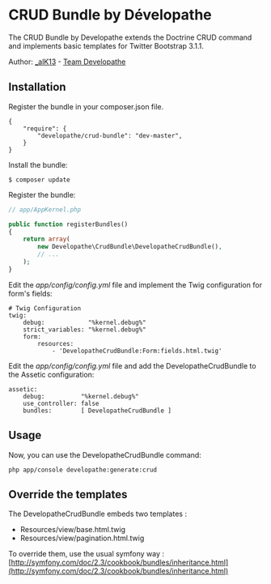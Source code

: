 # CRUD Bundle by Dévelopathe

The CRUD Bundle by Developathe extends the Doctrine CRUD command and implements basic templates for Twitter Bootstrap 3.1.1.

Author: [\_alK13](http://al.k13.fr) - [Team Developathe](http://developathe.com)

## Installation

Register the bundle in your composer.json file.
```
{
    "require": {
        "developathe/crud-bundle": "dev-master",
    }
}
```

Install the bundle:
```
$ composer update
```

Register the bundle:
``` php
// app/AppKernel.php

public function registerBundles()
{
    return array(
        new Developathe\CrudBundle\DevelopatheCrudBundle(),
        // ...
    );
}
```

Edit the *app/config/config.yml* file and implement the Twig configuration for form's fields:
```
# Twig Configuration
twig:
    debug:            "%kernel.debug%"
    strict_variables: "%kernel.debug%"
    form:
        resources:
            - 'DevelopatheCrudBundle:Form:fields.html.twig'
```

Edit the *app/config/config.yml* file and add the DevelopatheCrudBundle to the Assetic configuration:
```
assetic:
    debug:          "%kernel.debug%"
    use_controller: false
    bundles:        [ DevelopatheCrudBundle ]
```

## Usage

Now, you can use the DevelopatheCrudBundle command:
```
php app/console developathe:generate:crud
```

## Override the templates

The DevelopatheCrudBundle embeds two templates :
- Resources/view/base.html.twig
- Resources/view/pagination.html.twig

To override them, use the usual symfony way : [http://symfony.com/doc/2.3/cookbook/bundles/inheritance.html](http://symfony.com/doc/2.3/cookbook/bundles/inheritance.html)